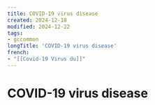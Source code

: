 ```yaml
---
title: COVID-19 virus disease
created: 2024-12-18
modified: 2024-12-22
tags:
- gccommon
longTitle: 'COVID-19 virus disease'
french:
- "[[Covid-19 Virus du]]"
---
```

# COVID-19 virus disease
